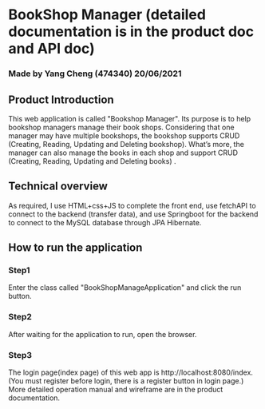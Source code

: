 # BookShop Manager (detailed documentation is in the product doc and API doc)
### Made by Yang Cheng (474340) 20/06/2021
## Product Introduction
This web application is called "Bookshop Manager". Its purpose is to help bookshop
managers manage their book shops. Considering that one manager may have
multiple bookshops, the bookshop supports CRUD (Creating, Reading, Updating
and Deleting bookshop). What’s more, the manager can also manage the books in
each shop and support CRUD (Creating, Reading, Updating and Deleting books) .
## Technical overview
As required, I use HTML+css+JS to
complete the front end, use fetchAPI to connect to the backend (transfer data), and
use Springboot for the backend to connect to the MySQL database through JPA
Hibernate.
## How to run the application
### Step1
Enter the class called "BookShopManageApplication" and click the run button.
### Step2
After waiting for the application to run, open the browser.
### Step3
The login page(index page) of this web app is
http://localhost:8080/index. (You must register before login, there is a register button in login page.) 
More detailed operation manual and wireframe are in the product documentation.

